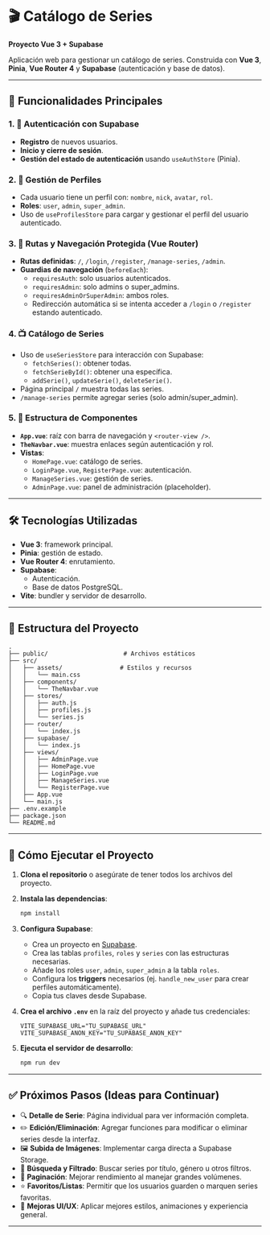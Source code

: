 # 🎬 Catálogo de Series

**Proyecto Vue 3 + Supabase**

Aplicación web para gestionar un catálogo de series. Construida con **Vue 3**, **Pinia**, **Vue Router 4** y **Supabase** (autenticación y base de datos).

---

## 🚀 Funcionalidades Principales

### 1. 🔐 Autenticación con Supabase

- **Registro** de nuevos usuarios.
- **Inicio y cierre de sesión**.
- **Gestión del estado de autenticación** usando `useAuthStore` (Pinia).

### 2. 👤 Gestión de Perfiles

- Cada usuario tiene un perfil con: `nombre`, `nick`, `avatar`, `rol`.
- **Roles**: `user`, `admin`, `super_admin`.
- Uso de `useProfilesStore` para cargar y gestionar el perfil del usuario autenticado.

### 3. 🧭 Rutas y Navegación Protegida (Vue Router)

- **Rutas definidas**: `/`, `/login`, `/register`, `/manage-series`, `/admin`.
- **Guardias de navegación** (`beforeEach`):
  - `requiresAuth`: solo usuarios autenticados.
  - `requiresAdmin`: solo admins o super_admins.
  - `requiresAdminOrSuperAdmin`: ambos roles.
  - Redirección automática si se intenta acceder a `/login` o `/register` estando autenticado.

### 4. 📺 Catálogo de Series

- Uso de `useSeriesStore` para interacción con Supabase:
  - `fetchSeries()`: obtener todas.
  - `fetchSerieById()`: obtener una específica.
  - `addSerie()`, `updateSerie()`, `deleteSerie()`.
- Página principal `/` muestra todas las series.
- `/manage-series` permite agregar series (solo admin/super_admin).

### 5. 🧩 Estructura de Componentes

- **`App.vue`**: raíz con barra de navegación y `<router-view />`.
- **`TheNavbar.vue`**: muestra enlaces según autenticación y rol.
- **Vistas**:
  - `HomePage.vue`: catálogo de series.
  - `LoginPage.vue`, `RegisterPage.vue`: autenticación.
  - `ManageSeries.vue`: gestión de series.
  - `AdminPage.vue`: panel de administración (placeholder).

---

## 🛠️ Tecnologías Utilizadas

- **Vue 3**: framework principal.
- **Pinia**: gestión de estado.
- **Vue Router 4**: enrutamiento.
- **Supabase**:
  - Autenticación.
  - Base de datos PostgreSQL.
- **Vite**: bundler y servidor de desarrollo.

---

## 📂 Estructura del Proyecto

```
.
├── public/                     # Archivos estáticos
├── src/
│   ├── assets/                # Estilos y recursos
│   │   └── main.css
│   ├── components/
│   │   └── TheNavbar.vue
│   ├── stores/
│   │   ├── auth.js
│   │   ├── profiles.js
│   │   └── series.js
│   ├── router/
│   │   └── index.js
│   ├── supabase/
│   │   └── index.js
│   ├── views/
│   │   ├── AdminPage.vue
│   │   ├── HomePage.vue
│   │   ├── LoginPage.vue
│   │   ├── ManageSeries.vue
│   │   └── RegisterPage.vue
│   ├── App.vue
│   └── main.js
├── .env.example
├── package.json
└── README.md
```

---

## 🏁 Cómo Ejecutar el Proyecto

1. **Clona el repositorio** o asegúrate de tener todos los archivos del proyecto.

2. **Instala las dependencias**:

   ```bash
   npm install
   ```

3. **Configura Supabase**:

   - Crea un proyecto en [Supabase](https://supabase.io).
   - Crea las tablas `profiles`, `roles` y `series` con las estructuras necesarias.
   - Añade los roles `user`, `admin`, `super_admin` a la tabla `roles`.
   - Configura los **triggers** necesarios (ej. `handle_new_user` para crear perfiles automáticamente).
   - Copia tus claves desde Supabase.

4. **Crea el archivo `.env`** en la raíz del proyecto y añade tus credenciales:

   ```env
   VITE_SUPABASE_URL="TU_SUPABASE_URL"
   VITE_SUPABASE_ANON_KEY="TU_SUPABASE_ANON_KEY"
   ```

5. **Ejecuta el servidor de desarrollo**:
   ```bash
   npm run dev
   ```

---

## ✅ Próximos Pasos (Ideas para Continuar)

- 🔍 **Detalle de Serie**: Página individual para ver información completa.
- ✏️ **Edición/Eliminación**: Agregar funciones para modificar o eliminar series desde la interfaz.
- 🖼️ **Subida de Imágenes**: Implementar carga directa a Supabase Storage.
- 🔎 **Búsqueda y Filtrado**: Buscar series por título, género u otros filtros.
- 📄 **Paginación**: Mejorar rendimiento al manejar grandes volúmenes.
- ⭐ **Favoritos/Listas**: Permitir que los usuarios guarden o marquen series favoritas.
- 🎨 **Mejoras UI/UX**: Aplicar mejores estilos, animaciones y experiencia general.

---
